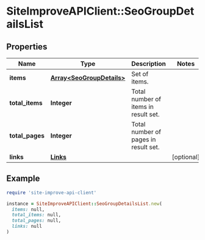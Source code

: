 # SiteImproveAPIClient::SeoGroupDetailsList

## Properties

| Name | Type | Description | Notes |
| ---- | ---- | ----------- | ----- |
| **items** | [**Array&lt;SeoGroupDetails&gt;**](SeoGroupDetails.md) | Set of items. |  |
| **total_items** | **Integer** | Total number of items in result set. |  |
| **total_pages** | **Integer** | Total number of pages in result set. |  |
| **links** | [**Links**](Links.md) |  | [optional] |

## Example

```ruby
require 'site-improve-api-client'

instance = SiteImproveAPIClient::SeoGroupDetailsList.new(
  items: null,
  total_items: null,
  total_pages: null,
  links: null
)
```

